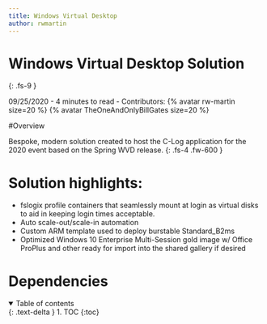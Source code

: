 ```yaml
---
title: Windows Virtual Desktop
author: rwmartin
---
```

# Windows Virtual Desktop Solution
{: .fs-9 }

09/25/2020 - 4 minutes to read - Contributors: {% avatar rw-martin size=20 %} {% avatar TheOneAndOnlyBillGates size=20 %}

#Overview

Bespoke, modern solution created to host the C-Log application for the 2020 event based on the Spring WVD release.
{: .fs-4 .fw-600 }

# Solution highlights:
* fslogix profile containers that seamlessly mount at login as virtual disks to aid in keeping login times acceptable.
* Auto scale-out/scale-in automation
* Custom ARM template used to deploy burstable Standard_B2ms
* Optimized Windows 10 Enterprise Multi-Session gold image w/ Office ProPlus and other ready for import into the shared gallery if desired

# Dependencies


<details open markdown="block">
  <summary>
    Table of contents
  </summary>
  {: .text-delta }
1. TOC
{:toc}
</details>

